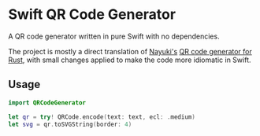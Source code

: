 # Swift QR Code Generator
A QR code generator written in pure Swift with no dependencies.

The project is mostly a direct translation of [Nayuki's](https://github.com/nayuki/) [QR code generator for Rust](https://github.com/nayuki/QR-Code-generator/tree/master/rust), with small changes applied to make the code more idiomatic in Swift.

## Usage
```swift
import QRCodeGenerator

let qr = try! QRCode.encode(text: text, ecl: .medium)
let svg = qr.toSVGString(border: 4)
```

